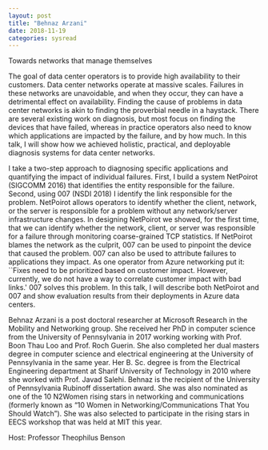 ```yaml
---
layout: post
title: "Behnaz Arzani"
date: 2018-11-19
categories: sysread
---
```


Towards networks that manage themselves


The goal of data center operators is to provide high availability to their customers. Data center networks operate at massive scales. Failures in these networks are unavoidable, and when they occur, they can have a detrimental effect on availability. Finding the cause of problems in data center networks is akin to finding the proverbial needle in a haystack. There are several existing work on diagnosis, but most focus on finding the devices that have failed, whereas in practice operators also need to know which applications are impacted by the failure, and by how much. In this talk, I will show how we achieved holistic, practical, and deployable diagnosis systems for data center networks.
 
I take a two-step approach to diagnosing specific applications and quantifying the impact of individual failures. First, I build a system NetPoirot (SIGCOMM 2016) that identifies the entity responsible for the failure. Second, using 007 (NSDI 2018) I identify the link responsible for the problem. NetPoirot allows operators to identify whether the client, network, or the server is responsible for a problem without any network/server infrastructure changes. In designing NetPoirot we showed, for the first time, that we can identify whether the network, client, or server was responsible for a failure through monitoring coarse-grained TCP statistics. If NetPoirot blames the network as the culprit, 007 can be used to pinpoint the device that caused the problem. 007 can also be used to attribute failures to applications they impact. As one operator from Azure networking put it: ``Fixes need to be prioritized based on customer impact. However, currently, we do not have a way to correlate customer impact with bad links.' 007 solves this problem. In this talk, I will describe both NetPoirot and 007 and show evaluation results from their deployments in Azure data centers.
 
Behnaz Arzani is a post doctoral researcher at Microsoft Research in the Mobility and Networking group. She received her PhD in computer science from the University of Pennsylvania in 2017 working working with Prof. Boon Thau Loo and Prof. Roch Guerin. She also completed her dual masters degree in computer science and electrical engineering at the University of Pennsylvania in the same year. Her B. Sc. degree is from the Electrical Engineering department at Sharif University of Technology in 2010 where she worked with Prof. Javad Salehi. Behnaz is the recipient of the University of Pennsylvania Rubinoff dissertation award. She was also nominated as one of the 10 N2Women rising stars in networking and communications (formerly known as “10 Women in Networking/Communications That You Should Watch”). She was also selected to participate in the rising stars in EECS workshop that was held at MIT this year.


 Host: Professor Theophilus Benson
